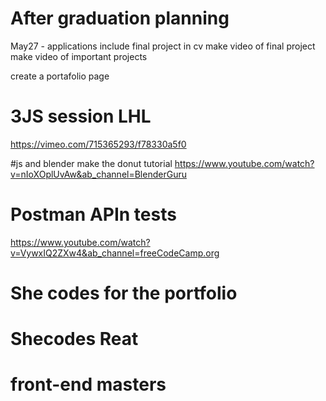 # After graduation planning

May27 - 
applications
include final project in cv
make video of final project
make video of important projects

create a portafolio page

# 3JS session LHL
https://vimeo.com/715365293/f78330a5f0

#js and blender make the donut tutorial
https://www.youtube.com/watch?v=nIoXOplUvAw&ab_channel=BlenderGuru

# Postman APIn tests

https://www.youtube.com/watch?v=VywxIQ2ZXw4&ab_channel=freeCodeCamp.org


# She codes for the portfolio


# Shecodes Reat


# front-end masters
